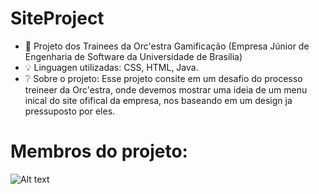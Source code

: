 # SiteProject

- 🚀 Projeto dos Trainees da Orc'estra Gamificação (Empresa Júnior de Engenharia de Software da Universidade de Brasilia)
- 💡  Linguagen utilizadas: CSS, HTML, Java.
- ❔  Sobre o projeto: Esse projeto consite em um desafio do processo treineer da Orc'estra, onde devemos mostrar uma ideia de um menu inical do site ofifical da empresa, nos baseando em um design ja pressuposto por eles. 

# Membros do projeto:
![Alt text](https://gm1.ggpht.com/P8f_j1A3q_yUXAwRWP-M-ZrSU-ZM43MdsWY25fDYAYwwXs0UqFwPyOY8YB2voxqm58Ap-rQCy1E_i6gobdxZq-Z2KxFJk1sGv7U0tgwBPlwuWGZL74wzZYsXP-JI_Zrlrjm5a0mseSTiszODwiYQMfcNYzch5KYyohhoWOgaeebCYDiviceqSSm2-GS07CjXZe-ekI59jZp4En56RkA3UUIX0kaT3zmkLjlLjSnB2yfGYjYvd43Z8JFAlji1z0d1h-MHKlA0nd2oplMkFQDrrzvPYIHVRlmiosuN0JEMTobeDaENmn7xpPI33bnk8uQ5_rPFx01Guj6S_Edg7MHTcV1xVljYw30t8r6Wv-0BmmYJ-fC4IGdezKbewGybjpRmBtN3Uz6bMqPcVOJ7U1xXUgjbtixiI5Ey6-3FgDjcoAlnJkQ4beSady-bEzkU2Y08oeuvOHfWCSaKkzYKFoT77pGQZ5s5DTBRZ0z85W5KHuIfGMHUF2ExuswmYF2mCST89uJfAV5afMItnBha_6r4QHshtj6vDwIPqdsej6MYx9RSqkjB6W_hZcmrf72ADvb2eXBmShqjrjza1bkd6qlfxFO1l8MK0ZaRlEcLO1uIgkqX6tfErQND4B-bkeBrH61iLSG8bJPxazuov4HYV69uNyG3NjSbEzD9POc2Q_Er3_c-9cuhgRLxuYM1eznsP4CmXobFIUmF0qHIzC0JQhzVVTQqjXi64iVjtZMn1-Q=s0-l75-ft-l75-ft "Abritta")
